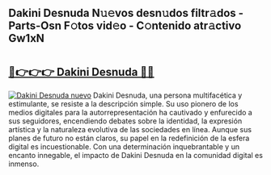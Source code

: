 ## Dakini Desnuda N𝚞𝚎vos desn𝚞dos filtr𝚊dos - Parts-Osn F𝚘tos vid𝚎o - C𝚘ntenido atr𝚊ctivo Gw1xN

# <h2><a href="http://mb4tutx.tromn.icu/?c=Dakini+Desnuda">🔗👉👉👉 Dakini Desnuda 🔗🔗</a></h2>

[![Dakini Desnuda nuevo](https://i.imgur.com/pEAQMta.gif)](http://mb4tutx.tromn.icu/?c=Dakini+Desnuda)
Dakini Desnuda, una persona multifacética y estimulante, se resiste a la descripción simple. Su uso pionero de los medios digitales para la autorrepresentación ha cautivado y enfurecido a sus seguidores, encendiendo debates sobre la identidad, la expresión artística y la naturaleza evolutiva de las sociedades en línea. Aunque sus planes de futuro no están claros, su papel en la redefinición de la esfera digital es incuestionable. Con una determinación inquebrantable y un encanto innegable, el impacto de Dakini Desnuda en la comunidad digital es inmenso.
